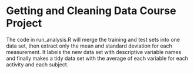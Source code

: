 # Getting and Cleaning Data Course Project

The code in run_analysis.R will merge the training and test sets into one data set, then extract only the mean and standard deviation for each measurement. It labels the new data set with descriptive variable names and finally makes a tidy data set with the average of each variable for each activity and each subject.
